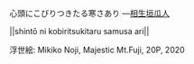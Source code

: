 心頭にこびりつきたる寒さあり
—[相生垣瓜人](https://ja.wikipedia.org/wiki/相生垣瓜人)

||shintō ni kobiritsukitaru samusa ari||

浮世絵: Mikiko Noji, Majestic Mt.Fuji, 20P, 2020